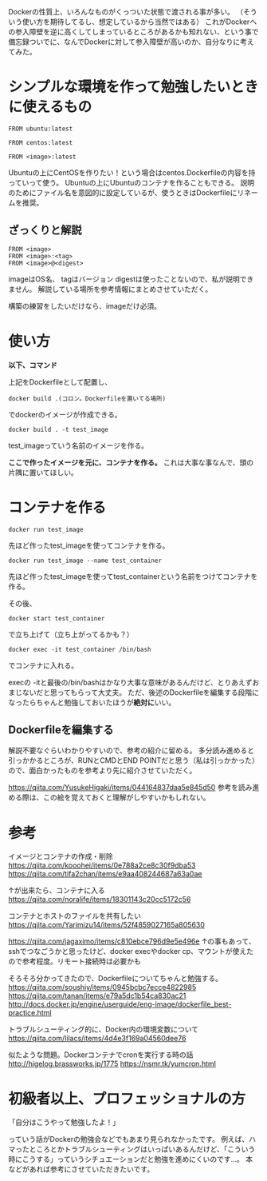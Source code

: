 Dockerの性質上、いろんなものがくっついた状態で渡される事が多い。
（そういう使い方を期待してるし、想定しているから当然ではある）
これがDockerへの参入障壁を逆に高くしてしまっているところがあるかも知れない、という事で備忘録ついでに、なんでDockerに対して参入障壁が高いのか、自分なりに考えてみた。

# シンプルな環境を作って勉強したいときに使えるもの

``` ubuntu.Dockerfile
FROM ubuntu:latest
```

``` centos.Dockerfile
FROM centos:latest
```

``` other.Dockerfile
FROM <image>:latest
```

Ubuntuの上にCentOSを作りたい！という場合はcentos.Dockerfileの内容を持っていって使う。
Ubuntuの上にUbuntuのコンテナを作ることもできる。
説明のためにファイル名を意図的に設定しているが、使うときはDockerfileにリネームを推奨。

## ざっくりと解説

``` torisetsu.Dockerfile
FROM <image>
FROM <image>:<tag>
FROM <image>@<digest>
```

imageはOS名、
tagはバージョン
digestは使ったことないので、私が説明できません。
解説している場所を参考情報にまとめさせていただく。

構築の練習をしたいだけなら、imageだけ必須。

# 使い方
**以下、コマンド**

上記をDockerfileとして配置し、
```
docker build .(コロン。Dockerfileを置いてる場所)
```
でdockerのイメージが作成できる。
```
docker build . -t test_image
```
test_imageっていう名前のイメージを作る。

**ここで作ったイメージを元に、コンテナを作る。**
これは大事な事なんで、頭の片隅に置いてほしい。

# コンテナを作る
```
docker run test_image
```
先ほど作ったtest_imageを使ってコンテナを作る。
```
docker run test_image --name test_container
```
先ほど作ったtest_imageを使ってtest_containerという名前をつけてコンテナを作る。

その後、
```
docker start test_container
```
で立ち上げて（立ち上がってるかも？）
```
docker exec -it test_container /bin/bash
```
でコンテナに入れる。

execの -itと最後の/bin/bashはかなり大事な意味があるんだけど、とりあえずおまじないだと思ってもらって大丈夫。
ただ、後述のDockerfileを編集する段階になったらちゃんと勉強しておいたほうが**絶対に**いい。

## Dockerfileを編集する
解説不要なぐらいわかりやすいので、参考の紹介に留める。
多分読み進めると引っかかるところが、RUNとCMDとEND POINTだと思う（私は引っかかった）ので、面白かったものを参考より先に紹介させていただく。

https://qiita.com/YusukeHigaki/items/044164837daa5e845d50
参考を読み進める際は、この絵を覚えておくと理解がしやすいかもしれない。

# 参考
イメージとコンテナの作成・削除
https://qiita.com/kooohei/items/0e788a2ce8c30f9dba53
https://qiita.com/tifa2chan/items/e9aa408244687a63a0ae

↑が出来たら、コンテナに入る
https://qiita.com/noralife/items/18301143c20cc5172c56

コンテナとホストのファイルを共有したい
https://qiita.com/Yarimizu14/items/52f4859027165a805630

https://qiita.com/jagaximo/items/c810ebce796d9e5e496e
↑の事もあって、sshでつなごうかと思ったけど、docker execやdocker cp、マウントが使えたので参考程度。リモート接続時は必要かも

そろそろ分かってきたので、Dockerfileについてちゃんと勉強する。
https://qiita.com/soushiy/items/0945bcbc7ecce4822985
https://qiita.com/tanan/items/e79a5dc1b54ca830ac21
http://docs.docker.jp/engine/userguide/eng-image/dockerfile_best-practice.html

トラブルシューティング的に、Docker内の環境変数について
https://qiita.com/lilacs/items/4d4e3f169a04560dee76

似たような問題。Dockerコンテナでcronを実行する時の話
http://higelog.brassworks.jp/1775
https://nsmr.tk/yumcron.html

# 初級者以上、プロフェッショナルの方
「自分はこうやって勉強したよ！」

っていう話がDockerの勉強会などでもあまり見られなかったです。
例えば、ハマったところとかトラブルシューティングはいっぱいあるんだけど、「こういう時にこうする」っていうシチュエーションだと勉強を進めにくいのです…。
本などがあれば参考にさせていただきたいです。
